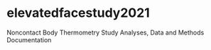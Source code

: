 # elevatedfacestudy2021
Noncontact Body Thermometry Study Analyses, Data and Methods Documentation


